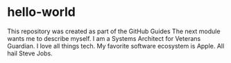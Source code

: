 # hello-world
This repository was created as part of the GitHub Guides
The next module wants me to describe myself.  I am a Systems Architect for Veterans Guardian.  I love all things tech.  My favorite software ecosystem is Apple.  All hail Steve Jobs.
